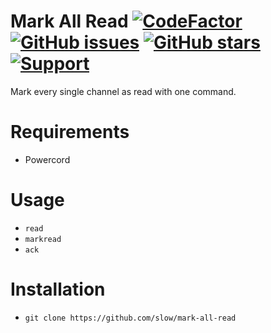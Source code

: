 # Mark All Read [![CodeFactor](https://www.codefactor.io/repository/github/discord-modifications/mark-all-read/badge)](https://www.codefactor.io/repository/github/discord-modifications/mark-all-read) [![GitHub issues](https://img.shields.io/github/issues/slow/mark-all-read?style=flat)](https://github.com/slow/mark-all-read/issues) [![GitHub stars](https://img.shields.io/github/stars/slow/mark-all-read?style=flat)](https://github.com/slow/mark-all-read/stargazers) [![Support](https://img.shields.io/discord/887015827134632057)](https://discord.gg/HQ5N7Rcajc)

Mark every single channel as read with one command.

# Requirements

-  Powercord

# Usage

- `read`
- `markread`
- `ack`

# Installation

-  `git clone https://github.com/slow/mark-all-read`
